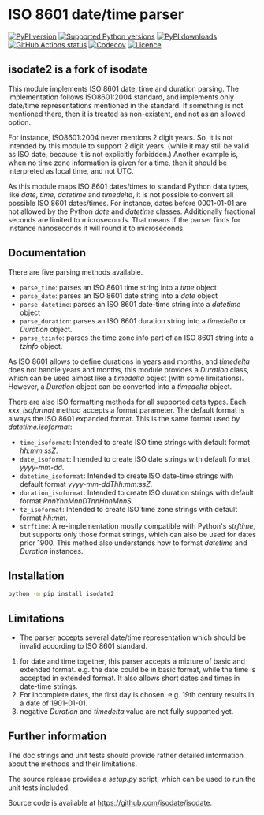 # ISO 8601 date/time parser

[![PyPI version](https://img.shields.io/pypi/v/isodate2.svg?logo=pypi&logoColor=FFE873)](https://pypi.org/project/isodate2)
[![Supported Python versions](https://img.shields.io/pypi/pyversions/isodate2.svg?logo=python&logoColor=FFE873)](https://pypi.org/project/isodate2)
[![PyPI downloads](https://img.shields.io/pypi/dm/isodate2.svg)](https://pypistats.org/packages/isodate2)
[![GitHub Actions status](https://github.com/isodate/isodate/actions/workflows/test.yml/badge.svg)](https://github.com/isodate/isodate/actions)
[![Codecov](https://codecov.io/gh/isodate/isodate/branch/master/graph/badge.svg?token=Ck33cyrNid)](https://codecov.io/gh/isodate/isodate)
[![Licence](https://img.shields.io/pypi/l/isodate2.svg)](https://pypi.org/project/isodate2/)

## isodate2 is a fork of isodate

This module implements ISO 8601 date, time and duration parsing.
The implementation follows ISO8601:2004 standard, and implements only
date/time representations mentioned in the standard. If something is not
mentioned there, then it is treated as non-existent, and not as an allowed
option.

For instance, ISO8601:2004 never mentions 2 digit years. So, it is not
intended by this module to support 2 digit years. (while it may still
be valid as ISO date, because it is not explicitly forbidden.)
Another example is, when no time zone information is given for a time,
then it should be interpreted as local time, and not UTC.

As this module maps ISO 8601 dates/times to standard Python data types, like
*date*, *time*, *datetime* and *timedelta*, it is not possible to convert
all possible ISO 8601 dates/times. For instance, dates before 0001-01-01 are
not allowed by the Python *date* and *datetime* classes. Additionally
fractional seconds are limited to microseconds. That means if the parser finds
for instance nanoseconds it will round it to microseconds.

## Documentation

There are five parsing methods available.

* `parse_time`:
     parses an ISO 8601 time string into a *time* object
* `parse_date`:
     parses an ISO 8601 date string into a *date* object
* `parse_datetime`:
     parses an ISO 8601 date-time string into a *datetime* object
* `parse_duration`:
     parses an ISO 8601 duration string into a *timedelta* or *Duration*
     object.
* `parse_tzinfo`:
     parses the time zone info part of an ISO 8601 string into a
     *tzinfo* object.

As ISO 8601 allows to define durations in years and months, and *timedelta*
does not handle years and months, this module provides a *Duration* class,
which can be used almost like a *timedelta* object (with some limitations).
However, a *Duration* object can be converted into a *timedelta* object.

There are also ISO formatting methods for all supported data types. Each
*xxx_isoformat* method accepts a format parameter. The default format is
always the ISO 8601 expanded format. This is the same format used by
*datetime.isoformat*:

* `time_isoformat`:
    Intended to create ISO time strings with default format
    *hh:mm:ssZ*.
* `date_isoformat`:
    Intended to create ISO date strings with default format
    *yyyy-mm-dd*.
* `datetime_isoformat`:
    Intended to create ISO date-time strings with default format
    *yyyy-mm-ddThh:mm:ssZ*.
* `duration_isoformat`:
    Intended to create ISO duration strings with default format
    *PnnYnnMnnDTnnHnnMnnS*.
* `tz_isoformat`:
    Intended to create ISO time zone strings with default format
    *hh:mm*.
* `strftime`:
    A re-implementation mostly compatible with Python's *strftime*, but
    supports only those format strings, which can also be used for dates
    prior 1900. This method also understands how to format *datetime* and
    *Duration* instances.

## Installation

```sh
python -m pip install isodate2
```

## Limitations

* The parser accepts several date/time representation which should be invalid
  according to ISO 8601 standard.

1. for date and time together, this parser accepts a mixture of basic and extended format.
   e.g. the date could be in basic format, while the time is accepted in extended format.
   It also allows short dates and times in date-time strings.
2. For incomplete dates, the first day is chosen. e.g. 19th century results in a date of
   1901-01-01.
3. negative *Duration* and *timedelta* value are not fully supported yet.

## Further information

The doc strings and unit tests should provide rather detailed information about
the methods and their limitations.

The source release provides a *setup.py* script,
which can be used to run the unit tests included.

Source code is available at https://github.com/isodate/isodate.
